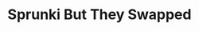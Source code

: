 ---
slug: sprunki-but-they-swapped
title: Sprunki But They Swapped
description: "Sprunki But They Swapped is an exciting online game. Play for free directly in your browser!"
icon: /images/popular_mods/Sprunki But They Swapped.png
url: https://wowtbc.net/sprunkin/sprunki-swapped/index.html
previewImage: /images/popular_mods/Sprunki But They Swapped.png
type: popular mods

# SEO配置
seo:
  title: "Sprunki But They Swapped - Play Free Online Game | Fun Browser Games"
  description: "Sprunki But They Swapped - Play this fun online game for free in your browser. No download required!"
  ogImage: "/images/popular_mods/Sprunki But They Swapped.png"
  keywords: "sprunki-but-they-swapped, online game, browser game, free game, popular mods game, play online"

videoUrls:
  - https://www.youtube.com/embed/example1
  - https://www.youtube.com/embed/example2

whyPlay:
  title: "Why Play Sprunki But They Swapped?"
  items:
    - "Immersive Gameplay: Sprunki But They Swapped offers an engaging and immersive gaming experience that will keep you entertained for hours"
    - "Challenging Levels: Test your skills with increasingly difficult challenges and obstacles"
    - "Beautiful Graphics: Enjoy stunning visuals and smooth animations that bring the game world to life"
    - "Regular Updates: New content and features are added regularly to keep the game fresh and exciting"
    - "Free to Play: Experience all the fun without spending a penny"
    - "Community Features: Connect with other players, share strategies, and compete for high scores"
    - "Cross-Platform: Play on any device with a web browser, no downloads required"

features:
  title: "Key Features of Sprunki But They Swapped"
  image: "/images/popular_mods/Sprunki But They Swapped.png"
  items:
    - "Intuitive Controls: Easy to learn controls make Sprunki But They Swapped accessible for players of all skill levels"
    - "Multiple Game Modes: Enjoy various gameplay options that provide different challenges and experiences"
    - "Character Customization: Personalize your gaming experience with unique characters and items"
    - "Achievement System: Complete special tasks to earn rewards and recognition"
    - "Leaderboards: Compete with players worldwide and see who can achieve the highest scores"

characteristics:
  title: "Game Characteristics"
  image: "/images/popular_mods/Sprunki But They Swapped.png"
  items:
    - "Genre: Popular mods game with elements of strategy and skill"
    - "Difficulty: Suitable for both casual gamers and those seeking a challenge"
    - "Play Time: Quick sessions or extended gameplay, depending on your preference"
    - "Art Style: Vibrant and engaging visuals that enhance the gaming experience"
    - "Sound Design: Immersive audio that complements the gameplay perfectly"

info: "Sprunki But They Swapped is an exciting online game that offers players a unique and engaging gaming experience. With its intuitive controls, stunning visuals, and challenging gameplay, Sprunki But They Swapped provides hours of entertainment for players of all ages and skill levels. Whether you're looking for a quick gaming session during a break or an extended play session, Sprunki But They Swapped delivers an immersive experience that will keep you coming back for more. The game features multiple levels of increasing difficulty, ensuring that players are constantly challenged as they progress. With regular updates adding new content and features, Sprunki But They Swapped remains fresh and exciting, providing endless entertainment options for its growing community of players."

howToPlayIntro: "Welcome to Sprunki But They Swapped! This guide will walk you through the basics and help you master the game. Whether you're a beginner or looking to improve your skills, these tips and instructions will enhance your gaming experience."

howToPlaySteps:
  - title: "Getting Started"
    description: "Begin your Sprunki But They Swapped adventure by familiarizing yourself with the controls. Use your keyboard or mouse to navigate through the game interface. The tutorial will guide you through the basic mechanics and help you understand the objectives."
  - title: "Understanding the Objectives"
    description: "In Sprunki But They Swapped, your main goal is to progress through levels by completing specific objectives. Each level presents unique challenges that require different strategies and approaches."
  - title: "Mastering the Controls"
    description: "Practice using the controls to improve your precision and reaction time. Sprunki But They Swapped requires quick reflexes and strategic thinking to overcome obstacles and defeat opponents."
  - title: "Utilizing Power-ups"
    description: "Collect power-ups throughout the game to enhance your abilities and overcome difficult challenges. Each power-up offers unique advantages that can be crucial for success."
  - title: "Developing Strategies"
    description: "As you progress in Sprunki But They Swapped, develop effective strategies for different scenarios. Analyze patterns, anticipate challenges, and adapt your approach to maximize your performance."

faq:
  title: "Frequently Asked Questions about Sprunki But They Swapped"
  items:
    - question: "Is Sprunki But They Swapped free to play?"
      answer: "Yes, Sprunki But They Swapped is completely free to play directly in your web browser. No downloads or purchases are required to enjoy the full game experience."
    - question: "Can I play Sprunki But They Swapped on mobile devices?"
      answer: "Yes, Sprunki But They Swapped is optimized for both desktop and mobile play. You can enjoy the game on any device with a web browser and internet connection."
    - question: "Are there any in-game purchases?"
      answer: "While Sprunki But They Swapped is free to play, there may be optional in-game purchases available for cosmetic items or additional features that don't affect core gameplay."
    - question: "How often is Sprunki But They Swapped updated?"
      answer: "The developers regularly update Sprunki But They Swapped with new content, features, and improvements based on player feedback and game performance."
    - question: "Can I play Sprunki But They Swapped offline?"
      answer: "Currently, Sprunki But They Swapped requires an internet connection to play as it's a browser-based online game."
    - question: "Is Sprunki But They Swapped suitable for children?"
      answer: "Yes, Sprunki But They Swapped is designed to be family-friendly and suitable for players of all ages."
    - question: "How do I report bugs or issues?"
      answer: "If you encounter any problems while playing Sprunki But They Swapped, you can report them through the game's support page or contact the developers directly through their website."
    - question: "Still Have Questions?"
      answer: "If you have additional questions about Sprunki But They Swapped that aren't covered in this FAQ, please visit our support center or contact our customer service team for assistance."
---